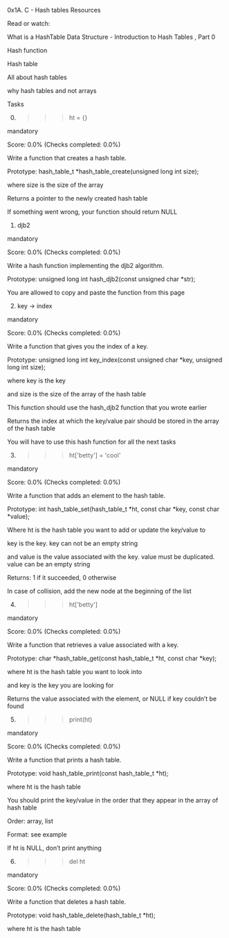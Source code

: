 0x1A. C - Hash tables
Resources

Read or watch:



What is a HashTable Data Structure - Introduction to Hash Tables , Part 0

Hash function

Hash table

All about hash tables

why hash tables and not arrays


Tasks

0. >>> ht = {}

mandatory

Score: 0.0% (Checks completed: 0.0%)

Write a function that creates a hash table.



Prototype: hash_table_t *hash_table_create(unsigned long int size);

where size is the size of the array

Returns a pointer to the newly created hash table

If something went wrong, your function should return NULL

1. djb2

mandatory

Score: 0.0% (Checks completed: 0.0%)

Write a hash function implementing the djb2 algorithm.



Prototype: unsigned long int hash_djb2(const unsigned char *str);

You are allowed to copy and paste the function from this page

2. key -> index

mandatory

Score: 0.0% (Checks completed: 0.0%)

Write a function that gives you the index of a key.



Prototype: unsigned long int key_index(const unsigned char *key, unsigned long int size);

where key is the key

and size is the size of the array of the hash table

This function should use the hash_djb2 function that you wrote earlier

Returns the index at which the key/value pair should be stored in the array of the hash table

You will have to use this hash function for all the next tasks

3. >>> ht['betty'] = 'cool'

mandatory

Score: 0.0% (Checks completed: 0.0%)

Write a function that adds an element to the hash table.



Prototype: int hash_table_set(hash_table_t *ht, const char *key, const char *value);

Where ht is the hash table you want to add or update the key/value to

key is the key. key can not be an empty string

and value is the value associated with the key. value must be duplicated. value can be an empty string

Returns: 1 if it succeeded, 0 otherwise

In case of collision, add the new node at the beginning of the list

4. >>> ht['betty']

mandatory

Score: 0.0% (Checks completed: 0.0%)

Write a function that retrieves a value associated with a key.



Prototype: char *hash_table_get(const hash_table_t *ht, const char *key);

where ht is the hash table you want to look into

and key is the key you are looking for

Returns the value associated with the element, or NULL if key couldn’t be found

5. >>> print(ht)

mandatory

Score: 0.0% (Checks completed: 0.0%)

Write a function that prints a hash table.



Prototype: void hash_table_print(const hash_table_t *ht);

where ht is the hash table

You should print the key/value in the order that they appear in the array of hash table

Order: array, list

Format: see example

If ht is NULL, don’t print anything

6. >>> del ht

mandatory

Score: 0.0% (Checks completed: 0.0%)

Write a function that deletes a hash table.



Prototype: void hash_table_delete(hash_table_t *ht);

where ht is the hash table


